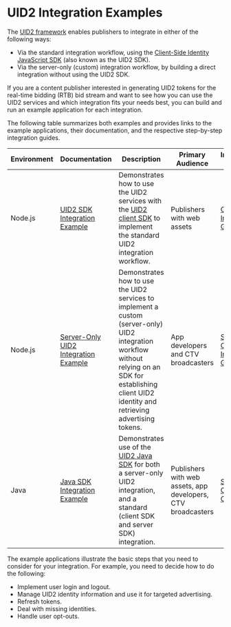 # UID2 Integration Examples

The [UID2 framework](https://unifiedid.com/docs/intro) enables publishers to integrate in either of the following ways:

- Via the standard integration workflow, using the [Client-Side Identity JavaScript SDK](https://unifiedid.com/docs/sdks/client-side-identity) (also known as the UID2 SDK).
- Via the server-only (custom) integration workflow, by building a direct integration without using the UID2 SDK.

If you are a content publisher interested in generating UID2 tokens for the real-time bidding (RTB) bid stream and want to see how you can use the UID2 services and which integration fits your needs best, you can build and run an example application for each integration.

The following table summarizes both examples and provides links to the example applications, their documentation, and the respective step-by-step integration guides.

| Environment | Documentation                                                                          | Description                                                                                                                                                                                                     | Primary Audience                                             | Integration Guide                                                                                                                                                                                                    |
|-------------|----------------------------------------------------------------------------------------|-----------------------------------------------------------------------------------------------------------------------------------------------------------------------------------------------------------------|--------------------------------------------------------------|----------------------------------------------------------------------------------------------------------------------------------------------------------------------------------------------------------------------|
| Node.js     | [UID2 SDK Integration Example](./publisher/standard/README.md)                         | Demonstrates how to use the UID2 services with the [UID2 client SDK](https://unifiedid.com/docs/sdks/client-side-identity) to implement the standard UID2 integration workflow. | Publishers with web assets                                   | [Client SDK Integration Guide](https://unifiedid.com/docs/guides/publisher-client-side)                                                                                              |
| Node.js     | [Server-Only UID2 Integration Example](https://github.com/UnifiedID2/uid2-examples/tree/main/publisher/server_only) | Demonstrates how to use the UID2 services to implement a custom (server-only) UID2 integration workflow without relying on an SDK for establishing client UID2 identity and retrieving advertising tokens.      | App developers and CTV broadcasters                          | [Server-Only UID2 Integration Guide](https://unifiedid.com/docs/guides/custom-publisher-integration)                                                                                 |
| Java        | [Java SDK Integration Example](./publisher/uid2-java-test-site/README.md)              | Demonstrates use of the [UID2 Java SDK](https://github.com/IABTechLab/uid2-client-java) for both a server-only UID2 integration, and a standard (client SDK and server SDK) integration.                        | Publishers with web assets, app developers, CTV broadcasters | [Server-Only](https://unifiedid.com/docs/guides/custom-publisher-integration); [Client SDK](https://unifiedid.com/docs/guides/publisher-client-side) |

The example applications illustrate the basic steps that you need to consider for your integration. For example, you need to decide how to do the following:
- Implement user login and logout.
- Manage UID2 identity information and use it for targeted advertising.
- Refresh tokens.
- Deal with missing identities.
- Handle user opt-outs.

